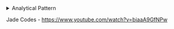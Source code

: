 <details>
<summary> Analytical Pattern </summary>



1. Growth Accounting
    - How FB tracks inflow and outflow of active and inactive users (any state change tracking) 
2. Survival Analysis 
    - Of all users that signed up today, what % are still active in 30 days, 60 days, 90 days (Retention Number)

--- move to leadership ----
- Think of High level abstract layer - SQL will write itself - beyond the language it is written in - Repeatable analyses is your best friend

- mckinsey refit framework 
- dashboard for DBT at zoom - think about the abstraction 
- SQL might be different in future 
- Streamline your impact - cake making takes time  - you do everything from scratch or you buy some pre-made things and assemble it 
- allow you to play with bigger legos - not have to play with two blocks 
--------------------------



<details>
<summary> Aggregation-based patterns  </summary>

- The most common type of analysis
- You will mostly use `group by` with `Sum, avg, percentile, count, may be array_agg` 
- bring in different dimensions like gender 
1.  Trend Analysis 
    - wow(week on week) change of dimension is a + 1million but it should give you that +1.5mil in US but -0.5 mil in India, can be different overall
2. Root Cause Analysis (WHY)
    - line chart we have a dip and the reason for the dip is e.g. of spike during chinese new year for the airline 
3. Composition
    - to know we have this many users in US, China
4. Always have upstream data aggregated at daily level, that is aggregated along user_id 
    - Good for experimentation - group users and then easily add dimension to the metrics
5. IMP - when doing agg, you shouldn't be going back to fact data because fact data should be aggregated along the dimension like user_id, device_id. Dimensions will not be 1:1 
6. If you join fact data with all the dimensions then do aggregate it will gnarly 

#### Gotchas 
1. Careful about what all dimensions you bring in aggregation - will get you back to daily data 
2. Grain you are working with, gender is cool only two -three, country only one person follows me if he leaves 100% drop so lookout at numbers as well when dealing with %
3. Long time frame analysis (>90 days) lower the cardinality, look at per week or year may be not per day, to avoid lot of rows. 90 days - countries 200 = 1800 rows if you have any high cardinality dimension then it will increase.
</details>

<details>
<summary> Cumulation based patterns </summary>
    
- based on cumultaive table design
- care a lot about shift of state between today and yesterday 
- FUll outer join (you need to keep track when there is no data) here no data is data, we want to keep track of it. In aggregation we don't care about no data

1. State Change Tracking
- opposite of SCD 
- instead of keeping all values of a dimension, it just keep the changed value, like a change log 

    - Growth Accounting 
        - New (didn't exist yest, active today)
        - Retained (active yest, active today)
        - Churned (active yest, inactive today)
        - Resurrected (active today, inactive yest)
        - Stale (inactive yes, inactive today)
        - deleted (don't exist today but were active/inactive yest) 
    
    - Growth rate = (new +resurr) - churned
    - used for how users are interacting with notifications. Also used for tracking fake accounts, new fake account, reclassified as fake account, declassified
    - ML model at Netflix was labelling applications as risky and not risky, then monitored the flow 
    - At Airbnb, model for hosts classification - host cancels on you. labelling hosts as risky not risky, track the effectiveness of training hosts.
    - So, this pattern is not limited to growth 

2. Retention(J curves)

</details>

<details>
<summary> Window Based patterns </summary>


</details>

<details>
<summary> Enrichment Based patterns </summary>
We are already have all the columns we need to we will skip this one, we are assuming to be in the master layer.

</details>
</details>


Jade Codes - https://www.youtube.com/watch?v=biaaA9GfNPw